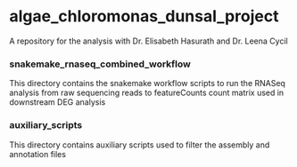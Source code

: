# algae_chloromonas_dunsal_project
A repository for the analysis with Dr. Elisabeth Hasurath and Dr. Leena Cycil

###  snakemake_rnaseq_combined_workflow
This directory contains the snakemake workflow scripts to run the RNASeq analysis from raw sequencing reads to featureCounts count matrix used in downstream DEG analysis

### auxiliary_scripts
This directory contains auxiliary scripts used to filter the assembly and annotation files
